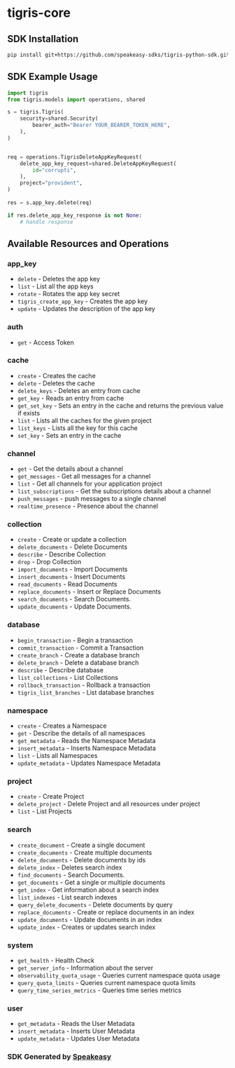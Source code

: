 # tigris-core

<!-- Start SDK Installation -->
## SDK Installation

```bash
pip install git+https://github.com/speakeasy-sdks/tigris-python-sdk.git
```
<!-- End SDK Installation -->

## SDK Example Usage
<!-- Start SDK Example Usage -->
```python
import tigris
from tigris.models import operations, shared

s = tigris.Tigris(
    security=shared.Security(
        bearer_auth="Bearer YOUR_BEARER_TOKEN_HERE",
    ),
)


req = operations.TigrisDeleteAppKeyRequest(
    delete_app_key_request=shared.DeleteAppKeyRequest(
        id="corrupti",
    ),
    project="provident",
)
    
res = s.app_key.delete(req)

if res.delete_app_key_response is not None:
    # handle response
```
<!-- End SDK Example Usage -->

<!-- Start SDK Available Operations -->
## Available Resources and Operations


### app_key

* `delete` - Deletes the app key
* `list` - List all the app keys
* `rotate` - Rotates the app key secret
* `tigris_create_app_key` - Creates the app key
* `update` - Updates the description of the app key

### auth

* `get` - Access Token

### cache

* `create` - Creates the cache
* `delete` - Deletes the cache
* `delete_keys` - Deletes an entry from cache
* `get_key` - Reads an entry from cache
* `get_set_key` - Sets an entry in the cache and returns the previous value if exists
* `list` - Lists all the caches for the given project
* `list_keys` - Lists all the key for this cache
* `set_key` - Sets an entry in the cache

### channel

* `get` - Get the details about a channel
* `get_messages` - Get all messages for a channel
* `list` - Get all channels for your application project
* `list_subscriptions` - Get the subscriptions details about a channel
* `push_messages` - push messages to a single channel
* `realtime_presence` - Presence about the channel

### collection

* `create` - Create or update a collection
* `delete_documents` - Delete Documents
* `describe` - Describe Collection
* `drop` - Drop Collection
* `import_documents` - Import Documents
* `insert_documents` - Insert Documents
* `read_documents` - Read Documents
* `replace_documents` - Insert or Replace Documents
* `search_documents` - Search Documents.
* `update_documents` - Update Documents.

### database

* `begin_transaction` - Begin a transaction
* `commit_transaction` - Commit a Transaction
* `create_branch` - Create a database branch
* `delete_branch` - Delete a database branch
* `describe` - Describe database
* `list_collections` - List Collections
* `rollback_transaction` - Rollback a transaction
* `tigris_list_branches` - List database branches

### namespace

* `create` - Creates a Namespace
* `get` - Describe the details of all namespaces
* `get_metadata` - Reads the Namespace Metadata
* `insert_metadata` - Inserts Namespace Metadata
* `list` - Lists all Namespaces
* `update_metadata` - Updates Namespace Metadata

### project

* `create` - Create Project
* `delete_project` - Delete Project and all resources under project
* `list` - List Projects

### search

* `create_document` - Create a single document
* `create_documents` - Create multiple documents
* `delete_documents` - Delete documents by ids
* `delete_index` - Deletes search index
* `find_documents` - Search Documents.
* `get_documents` - Get a single or multiple documents
* `get_index` - Get information about a search index
* `list_indexes` - List search indexes
* `query_delete_documents` - Delete documents by query
* `replace_documents` - Create or replace documents in an index
* `update_documents` - Update documents in an index
* `update_index` - Creates or updates search index

### system

* `get_health` - Health Check
* `get_server_info` - Information about the server
* `observability_quota_usage` - Queries current namespace quota usage
* `query_quota_limits` - Queries current namespace quota limits
* `query_time_series_metrics` - Queries time series metrics

### user

* `get_metadata` - Reads the User Metadata
* `insert_metadata` - Inserts User Metadata
* `update_metadata` - Updates User Metadata
<!-- End SDK Available Operations -->

### SDK Generated by [Speakeasy](https://docs.speakeasyapi.dev/docs/using-speakeasy/client-sdks)
